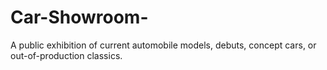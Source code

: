 # Car-Showroom-
 A public exhibition of current automobile models, debuts, concept cars, or out-of-production classics. 
